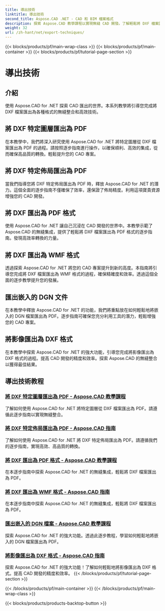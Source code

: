 ```yaml
---
title: 導出技術
linktitle: 導出技術
second_title: Aspose.CAD .NET - CAD 和 BIM 檔案格式
description: 探索 Aspose.CAD 教學課程以實現無縫 CAD 開發。了解輕鬆將 DXF 檔案匯出為各種格式的有效技術。
weight: 32
url: /zh-hant/net/export-techniques/
---
```


{{< blocks/products/pf/main-wrap-class >}}
{{< blocks/products/pf/main-container >}}
{{< blocks/products/pf/tutorial-page-section >}}

# 導出技術



## 介紹

使用 Aspose.CAD for .NET 探索 CAD 匯出的世界。本系列教學將引導您完成將 DXF 檔案匯出為各種格式的無縫整合和高效技術。

## 將 DXF 特定圖層匯出為 PDF

在本教學中，我們將深入研究使用 Aspose.CAD for .NET 將特定圖層從 DXF 檔案匯出為 PDF 的過程。請按照逐步指南進行操作，以確保順利、高效的集成，從而確保高品質的轉換。輕鬆提升您的 CAD 專案。

## 將 DXF 特定佈局匯出為 PDF

當我們指導您將 DXF 特定佈局匯出為 PDF 時，釋放 Aspose.CAD for .NET 的潛力。這個全面的逐步指南不僅確保了效率，還保證了佈局精度。利用這項寶貴資源增強您的 CAD 開發。

## 將 DXF 匯出為 PDF 格式

使用 Aspose.CAD for .NET 讓自己沉浸在 CAD 開發的世界中。本教學示範了 Aspose.CAD 的無縫集成，提供了輕鬆將 DXF 檔案匯出為 PDF 格式的逐步指南。發現高效率轉換的力量。

## 將 DXF 匯出為 WMF 格式

透過探索 Aspose.CAD for .NET 將您的 CAD 專案提升到新的高度。本指南將引導您完成將 DXF 檔案匯出為 WMF 格式的過程，確保精確度和效率。透過這個全面的逐步教學提升您的發展。

## 匯出嵌入的 DGN 文件

在本教學中釋放 Aspose.CAD for .NET 的功能，我們將重點放在如何輕鬆地將嵌入的 DGN 檔案匯出為 PDF。逐步指南可確保您充分利用工具的潛力，輕鬆增強您的 CAD 專案。

## 將影像匯出為 DXF 格式

在本教學中探索 Aspose.CAD for .NET 的強大功能，引導您完成將影像匯出為 DXF 格式的過程。提高 CAD 開發的精度和效率。探索 Aspose.CAD 的無縫整合以獲得最佳結果。
## 導出技術教程
### [將 DXF 特定圖層匯出為 PDF - Aspose.CAD 教學課程](./exporting-dxf-specific-layer-to-pdf/)
了解如何使用 Aspose.CAD for .NET 將特定圖層從 DXF 檔案匯出為 PDF。請遵循此逐步指南以實現無縫整合。
### [將 DXF 特定佈局匯出為 PDF - Aspose.CAD 指南](./exporting-dxf-specific-layout-to-pdf/)
了解如何使用 Aspose.CAD for .NET 將 DXF 特定佈局匯出為 PDF。請遵循我們的逐步指南，實現高效、高品質的轉換。
### [將 DXF 匯出為 PDF 格式 - Aspose.CAD 教學課程](./exporting-dxf-to-pdf-format/)
在本逐步指南中探索 Aspose.CAD for .NET 的無縫集成，輕鬆將 DXF 檔案匯出為 PDF。
### [將 DXF 匯出為 WMF 格式 - Aspose.CAD 指南](./exporting-dxf-to-wmf-format/)
在本逐步指南中探索 Aspose.CAD for .NET 的無縫集成，輕鬆將 DXF 檔案匯出為 PDF。
### [匯出嵌入的 DGN 檔案 - Aspose.CAD 教學課程](./exporting-embedded-dgn-files/)
探索 Aspose.CAD for .NET 的強大功能。透過此逐步教程，學習如何輕鬆地將嵌入的 DGN 檔案匯出為 PDF。
### [將影像匯出為 DXF 格式 - Aspose.CAD 指南](./exporting-images-to-dxf-format/)
探索 Aspose.CAD for .NET 的強大功能！了解如何輕鬆地將影像匯出為 DXF 格式。提高 CAD 開發的精度和效率。
{{< /blocks/products/pf/tutorial-page-section >}}

{{< /blocks/products/pf/main-container >}}
{{< /blocks/products/pf/main-wrap-class >}}

{{< blocks/products/products-backtop-button >}}
